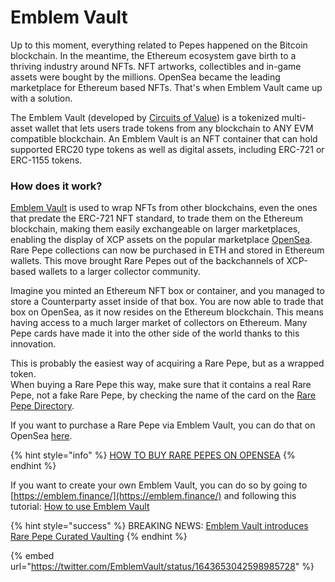 # Emblem Vault

Up to this moment, everything related to Pepes happened on the Bitcoin blockchain. In the meantime, the Ethereum ecosystem gave birth to a thriving industry around NFTs. NFT artworks, collectibles and in-game assets were bought by the millions. OpenSea became the leading marketplace for Ethereum based NFTs. That's when Emblem Vault came up with a solution.

The Emblem Vault (developed by [Circuits of Value](https://circuitsofvalue.com/)) is a tokenized multi-asset wallet that lets users trade tokens from any blockchain to ANY EVM compatible blockchain. An Emblem Vault is an NFT container that can hold supported ERC20 type tokens as well as digital assets, including ERC-721 or ERC-1155 tokens.

### How does it work?

[Emblem Vault](https://opensea.io/collection/emblem-vault) is used to wrap NFTs from other blockchains, even the ones that predate the ERC-721 NFT standard, to trade them on the Ethereum blockchain, making them easily exchangeable on larger marketplaces, enabling the display of XCP assets on the popular marketplace [OpenSea](http://www.opensea.io). Rare Pepe collections can now be purchased in ETH and stored in Ethereum wallets. This move brought Rare Pepes out of the backchannels of XCP-based wallets to a larger collector community.

Imagine you minted an Ethereum NFT box or container, and you managed to store a Counterparty asset inside of that box. You are now able to trade that box on OpenSea, as it now resides on the Ethereum blockchain. This means having access to a much larger market of collectors on Ethereum. Many Pepe cards have made it into the other side of the world thanks to this innovation.

This is probably the easiest way of acquiring a Rare Pepe, but as a wrapped token.\
When buying a Rare Pepe this way, make sure that it contains a real Rare Pepe, not a fake Rare Pepe, by checking the name of the card on the [Rare Pepe Directory](http://rarepepedirectory.com/).

If you want to purchase a Rare Pepe via Emblem Vault, you can do that on OpenSea [here](https://opensea.io/collection/rare-pepe-curated).

{% hint style="info" %}
[HOW TO BUY RARE PEPES ON OPENSEA](https://twitter.com/EmblemVault/status/1654556258786226176?s=20)
{% endhint %}

If you want to create your own Emblem Vault, you can do so by going to [https://emblem.finance/](https://emblem.finance/) and following this tutorial: [How to use Emblem Vault](https://desktopcommando.medium.com/how-to-use-emblemvault-14ba241ca42a)

{% hint style="success" %}
BREAKING NEWS: [Emblem Vault introduces Rare Pepe Curated Vaulting](../../pepe-news-outlet/#emblem-vault-introduces-rare-pepe-curated-vaulting)
{% endhint %}

{% embed url="https://twitter.com/EmblemVault/status/1643653042598985728" %}

